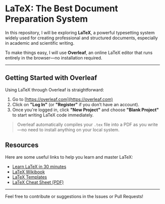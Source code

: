 
# LaTeX: The Best Document Preparation System

In this repository, I will be exploring **LaTeX**, a powerful typesetting system widely used for creating professional and structured documents, especially in academic and scientific writing.

To make things easy, I will use **Overleaf**, an online LaTeX editor that runs entirely in the browser—no installation required.

---

## Getting Started with Overleaf

Using LaTeX through Overleaf is straightforward:

1. Go to [https://overleaf.com](https://overleaf.com)
2. Click on **"Log In"** (or **"Register"** if you don’t have an account).
3. Once you're logged in, click **"New Project"** and choose **"Blank Project"** to start writing LaTeX code immediately.


> Overleaf automatically compiles your `.tex` file into a PDF as you write—no need to install anything on your local system.

## Resources

Here are some useful links to help you learn and master LaTeX:

- [Learn LaTeX in 30 minutes](https://www.overleaf.com/learn/latex/Learn_LaTeX_in_30_minutes) 
- [LaTeX Wikibook](https://en.wikibooks.org/wiki/LaTeX) 
- [LaTeX Templates](https://www.overleaf.com/latex/templates) 
- [LaTeX Cheat Sheet (PDF)](https://wch.github.io/latexsheet/latexsheet.pdf) 

---

Feel free to contribute or suggestions in the Issues or Pull Requests!